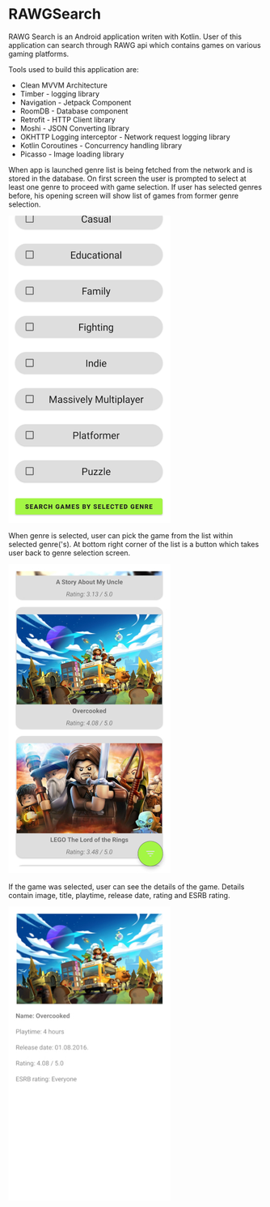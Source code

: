 # RAWGSearch

RAWG Search is an Android application writen with Kotlin. 
User of this application can search through RAWG api which contains games on various gaming platforms.

Tools used to build this application are:
<ul>
  <li>Clean MVVM Architecture</li>
  <li>Timber - logging library</li>
  <li>Navigation - Jetpack Component</li>
  <li>RoomDB - Database component</li>
  <li>Retrofit - HTTP Client library</li>
  <li>Moshi - JSON Converting library</li>
  <li>OKHTTP Logging interceptor - Network request logging library</li>
  <li>Kotlin Coroutines - Concurrency handling library</li>
  <li>Picasso - Image loading library</li>
</ul>

When app is launched genre list is being fetched from the network and is stored in the database. On first screen the user is prompted to select at least one genre to proceed with game selection. If user has selected genres before, his opening screen will show list of games from former genre selection.

<img src="images/genre_list_screen.jpg" width="320" margin-left="auto" margin-right="auto">

When genre is selected, user can pick the game from the list within selected genre('s). At bottom right corner of the list is a button which takes user back to genre selection screen.

<img src="images/game_list_screen.jpg" width="320">

If the game was selected, user can see the details of the game. Details contain image, title, playtime, release date, rating and ESRB rating.

<img src="images/game_details_screen.jpg" width="320">
